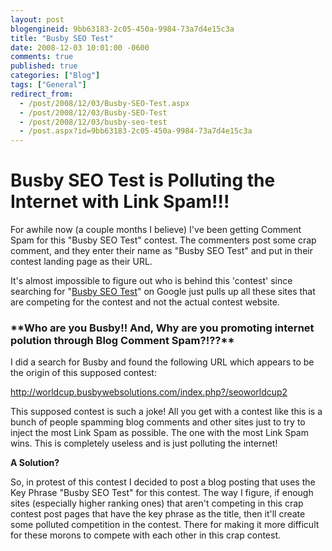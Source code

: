 ```yaml
---
layout: post
blogengineid: 9bb63183-2c05-450a-9984-73a7d4e15c3a
title: "Busby SEO Test"
date: 2008-12-03 10:01:00 -0600
comments: true
published: true
categories: ["Blog"]
tags: ["General"]
redirect_from: 
  - /post/2008/12/03/Busby-SEO-Test.aspx
  - /post/2008/12/03/Busby-SEO-Test
  - /post/2008/12/03/busby-seo-test
  - /post.aspx?id=9bb63183-2c05-450a-9984-73a7d4e15c3a
---
```

<!-- more -->
<h1>Busby SEO Test is Polluting the Internet with Link Spam!!! 

</h1>


For awhile now (a couple months I believe) I&#39;ve been getting Comment Spam for this &quot;Busby SEO Test&quot; contest. The commenters post some crap comment, and they enter their name as &quot;Busby SEO Test&quot; and put in their contest landing page as their URL. 



It&#39;s almost impossible to figure out who is behind this &#39;contest&#39; since searching for &quot;<a href="http://www.google.com/search?q=Busby+SEO+Test">Busby SEO Test</a>&quot; on Google just pulls up all these sites that are competing for the contest and not the actual contest website.

<h3>**Who are you Busby!! And, Why are you promoting internet polution through Blog Comment Spam?!??**</h3>


I did a search for Busby and found the following URL which appears to be the origin of this supposed contest:



http://worldcup.busbywebsolutions.com/index.php?/seoworldcup2



This supposed contest is such a joke! All you get with a contest like this is a bunch of people spamming blog comments and other sites just to try to inject the most Link Spam as possible. The one with the most Link Spam wins. This is completely useless and is just polluting the internet!



**A Solution?** 



So, in protest of this contest I decided to post a blog posting that uses the Key Phrase &quot;Busby SEO Test&quot; for this contest. The way I figure, if enough sites (especially higher ranking ones) that aren&#39;t competing in this crap contest post pages that have the key phrase as the title, then it&#39;ll create some polluted competition in the contest. There for making it more difficult for these morons to compete with each other in this crap contest.

